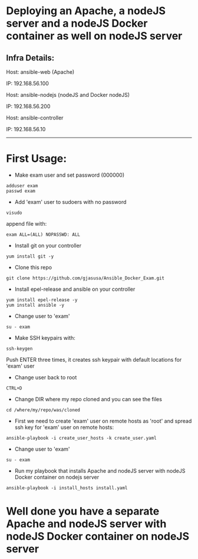 # Deploying an Apache, a nodeJS server and a nodeJS Docker container as well on nodeJS server

Infra Details:
---
Host: ansible-web (Apache)

IP: 192.168.56.100

Host: ansible-nodejs (nodeJS and Docker nodeJS)

IP: 192.168.56.200

Host: ansible-controller

IP: 192.168.56.10

---
# First Usage:
  * Make exam user and set password (000000)
  ~~~
  adduser exam
  passwd exam
  ~~~
  
  * Add 'exam' user to sudoers with no password
  ~~~
  visudo
  ~~~
  append file with:
  ~~~
  exam ALL=(ALL) NOPASSWD: ALL
  ~~~
  
  * Install git on your controller
  ~~~
  yum install git -y
  ~~~
  
  * Clone this repo
  ~~~
  git clone https://github.com/gjasusa/Ansible_Docker_Exam.git
  ~~~
  
  * Install epel-release and ansible on your controller
  ~~~
  yum install epel-release -y
  yum install ansible -y
  ~~~
  
  * Change user to 'exam'
  ~~~
  su - exam
  ~~~
  
  * Make SSH keypairs with:
  ~~~
  ssh-keygen
  ~~~
  
  Push ENTER three times, it creates ssh keypair with default locations for 'exam' user
  
  * Change user back to root
  ~~~
  CTRL+D
  ~~~
  
  * Change DIR where my repo cloned and you can see the files
  ~~~
  cd /where/my/repo/was/cloned
  ~~~
    
  * First we need to create 'exam' user on remote hosts as 'root' and spread ssh key for 'exam' user on remote hosts:
  ~~~
  ansible-playbook -i create_user_hosts -k create_user.yaml
  ~~~
  
  * Change user to 'exam'
  ~~~
  su - exam
  ~~~
  
  * Run my playbook that installs Apache and nodeJS server with nodeJS Docker container on nodejs server
  ~~~
  ansible-playbook -i install_hosts install.yaml
  ~~~
  
  # Well done you have a separate Apache and nodeJS server with nodeJS Docker container on nodeJS server
  
  
  
 

  
